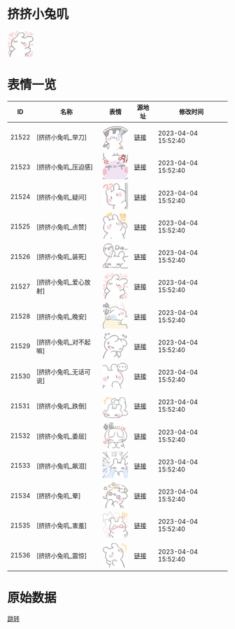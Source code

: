 # 挤挤小兔叽

<img src="./cover.png" height="60" alt="cover" />

# 表情一览

|ID|名称|表情|源地址|修改时间|
|----|----|----|----|----|
|21522|[挤挤小兔叽_举刀]|<img src="./pic/021522_%5B挤挤小兔叽_举刀%5D.png" height="60" alt="举刀"/>|[链接](https://i0.hdslb.com/bfs/garb/87f326b56039f582166eac6966437df5ce52f32b.png)|2023-04-04 15:52:40|
|21523|[挤挤小兔叽_压迫感]|<img src="./pic/021523_%5B挤挤小兔叽_压迫感%5D.png" height="60" alt="压迫感"/>|[链接](https://i0.hdslb.com/bfs/garb/cb0c2c7860ef376346dbf568a8923d230795acb3.png)|2023-04-04 15:52:40|
|21524|[挤挤小兔叽_疑问]|<img src="./pic/021524_%5B挤挤小兔叽_疑问%5D.png" height="60" alt="疑问"/>|[链接](https://i0.hdslb.com/bfs/garb/bfa09dead9cfff3a7b6aedc098a40972cdc8fbd0.png)|2023-04-04 15:52:40|
|21525|[挤挤小兔叽_点赞]|<img src="./pic/021525_%5B挤挤小兔叽_点赞%5D.png" height="60" alt="点赞"/>|[链接](https://i0.hdslb.com/bfs/garb/3369b236f0686be7e6eec0dcd941a6da2a88e190.png)|2023-04-04 15:52:40|
|21526|[挤挤小兔叽_装死]|<img src="./pic/021526_%5B挤挤小兔叽_装死%5D.png" height="60" alt="装死"/>|[链接](https://i0.hdslb.com/bfs/garb/5c1132f86badd89e7f16a3a4eabe53d54a18cf56.png)|2023-04-04 15:52:40|
|21527|[挤挤小兔叽_爱心放射]|<img src="./pic/021527_%5B挤挤小兔叽_爱心放射%5D.png" height="60" alt="爱心放射"/>|[链接](https://i0.hdslb.com/bfs/garb/d55660f4e179f35ba88ff28ee8ea01747b0f69ab.png)|2023-04-04 15:52:40|
|21528|[挤挤小兔叽_晚安]|<img src="./pic/021528_%5B挤挤小兔叽_晚安%5D.png" height="60" alt="晚安"/>|[链接](https://i0.hdslb.com/bfs/garb/4e918bce507f02a223797135f8ee7368be8ccd68.png)|2023-04-04 15:52:40|
|21529|[挤挤小兔叽_对不起嘛]|<img src="./pic/021529_%5B挤挤小兔叽_对不起嘛%5D.png" height="60" alt="对不起嘛"/>|[链接](https://i0.hdslb.com/bfs/garb/be0620535e3a32c40b79c41852704d358ad4e59e.png)|2023-04-04 15:52:40|
|21530|[挤挤小兔叽_无话可说]|<img src="./pic/021530_%5B挤挤小兔叽_无话可说%5D.png" height="60" alt="无话可说"/>|[链接](https://i0.hdslb.com/bfs/garb/d24ee81d830148e753f3e38cf13115a1f8218d8a.png)|2023-04-04 15:52:40|
|21531|[挤挤小兔叽_跌倒]|<img src="./pic/021531_%5B挤挤小兔叽_跌倒%5D.png" height="60" alt="跌倒"/>|[链接](https://i0.hdslb.com/bfs/garb/90f64b4b144df7e934cdd63bc324145cdb0291c5.png)|2023-04-04 15:52:40|
|21532|[挤挤小兔叽_委屈]|<img src="./pic/021532_%5B挤挤小兔叽_委屈%5D.png" height="60" alt="委屈"/>|[链接](https://i0.hdslb.com/bfs/garb/9999f71dfecb1798c7d3da4e36e72e9bd11dc438.png)|2023-04-04 15:52:40|
|21533|[挤挤小兔叽_飙泪]|<img src="./pic/021533_%5B挤挤小兔叽_飙泪%5D.png" height="60" alt="飙泪"/>|[链接](https://i0.hdslb.com/bfs/garb/5c2d8748cb9b8b3d064af592be5c9acc7d3279fb.png)|2023-04-04 15:52:40|
|21534|[挤挤小兔叽_晕]|<img src="./pic/021534_%5B挤挤小兔叽_晕%5D.png" height="60" alt="晕"/>|[链接](https://i0.hdslb.com/bfs/garb/08cb4d9bd513bf7606dd4dac64212159a00c659c.png)|2023-04-04 15:52:40|
|21535|[挤挤小兔叽_害羞]|<img src="./pic/021535_%5B挤挤小兔叽_害羞%5D.png" height="60" alt="害羞"/>|[链接](https://i0.hdslb.com/bfs/garb/79bf86332cafea491817e885aa65f15da65cb695.png)|2023-04-04 15:52:40|
|21536|[挤挤小兔叽_震惊]|<img src="./pic/021536_%5B挤挤小兔叽_震惊%5D.png" height="60" alt="震惊"/>|[链接](https://i0.hdslb.com/bfs/garb/20e4353f6355bef818857a074fbb5f309622fdd7.png)|2023-04-04 15:52:40|

# 原始数据

[跳转](./raw.json)

